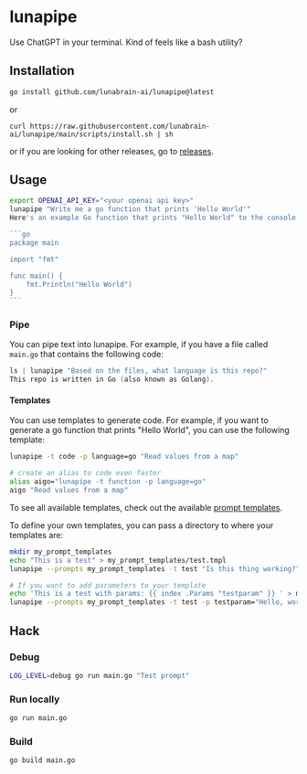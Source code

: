 # lunapipe
Use ChatGPT in your terminal. Kind of feels like a bash utility?

## Installation
```bash
go install github.com/lunabrain-ai/lunapipe@latest
```
or
```shell
curl https://raw.githubusercontent.com/lunabrain-ai/lunapipe/main/scripts/install.sh | sh
```
or if you are looking for other releases, go to [releases](https://github.com/lunabrain-ai/lunapipe/releases/).

## Usage
````bash
export OPENAI_API_KEY="<your openai api key>"
lunapipe "Write me a go function that prints 'Hello World'"
Here's an example Go function that prints "Hello World" to the console:

```go
package main

import "fmt"

func main() {
    fmt.Println("Hello World")
}
```
````

### Pipe
You can pipe text into lunapipe. For example, if you have a file called `main.go` that contains the following code:
```go
ls | lunapipe "Based on the files, what language is this repo?"
This repo is written in Go (also known as Golang).
```

#### Templates
You can use templates to generate code. For example, if you want to generate a go function that prints "Hello World", you can use the following template:
```bash
lunapipe -t code -p language=go "Read values from a map"

# create an alias to code even faster
alias aigo="lunapipe -t function -p language=go"
aigo "Read values from a map"
```
To see all available templates, check out the available [prompt templates](prompts).

To define your own templates, you can pass a directory to where your templates are:
```bash
mkdir my_prompt_templates
echo "This is a test" > my_prompt_templates/test.tmpl
lunapipe --prompts my_prompt_templates -t test "Is this thing working?"

# If you want to add parameters to your template
echo 'This is a test with params: {{ index .Params "testparam" }} ' > my_prompt_templates/test_with_params.tmpl
lunapipe --prompts my_prompt_templates -t test -p testparam="Hello, world!" "Is this thing working?"
```

## Hack

### Debug
```bash
LOG_LEVEL=debug go run main.go "Test prompt"
```

### Run locally
```bash
go run main.go
```

### Build
```bash
go build main.go
```
